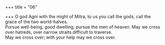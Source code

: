 +++
title = "06"

+++
O god Agni with the might of Mitra, to us you call the gods, call the  grace of the two world-halves.  
Pursue well-being, good dwelling; pursue the men of heaven. May we  cross over hatreds, over narrow straits difficult to traverse.  
May we cross over; with your help may we cross over.  